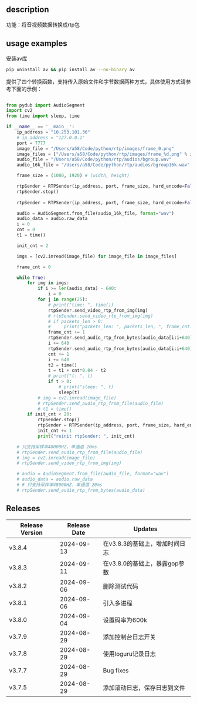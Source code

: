## description
功能：将音视频数据转换成rtp包

## usage examples
安装av库
```bash
pip uninstall av && pip install av --no-binary av
```

提供了四个转换函数，支持传入原始文件和字节数据两种方式，具体使用方式请参考下面的示例：
```python

from pydub import AudioSegment
import cv2
from time import sleep, time

if __name__ == '__main__':
    ip_address = "10.253.101.36"
    # ip_address = "127.0.0.1"
    port = 7777
    image_file = "/Users/a58/Code/python/rtp/images/frame_0.png"
    image_files = ["/Users/a58/Code/python/rtp/images/frame_%d.png" % i for i in range(5)]
    audio_file = "/Users/a58/Code/python/rtp/audios/bgroup.wav"
    audio_16k_file = "/Users/a58/Code/python/rtp/audios/bgroup16k.wav"

    frame_size = (1080, 1920) # (width, height)

    rtpSender = RTPSender(ip_address, port, frame_size, hard_encode=False, open_log=True, days=7)
    rtpSender.stop()
    
    rtpSender = RTPSender(ip_address, port, frame_size, hard_encode=False, open_log=True, days=7)

    audio = AudioSegment.from_file(audio_16k_file, format="wav")
    audio_data = audio.raw_data
    i = 0
    cnt = 0
    t1 = time()

    init_cnt = 2

    imgs = [cv2.imread(image_file) for image_file in image_files]

    frame_cnt = 0

    while True:
        for img in imgs:
            if i >= len(audio_data) - 640:
                i = 0
            for j in range(25):
                # print("time: ", time())
                rtpSender.send_video_rtp_from_img(img)
                # rtpSender.send_video_rtp_from_img(img)
                # if packets_len > 0:
                #     print("packets_len: ", packets_len, ", frame_cnt: ", frame_cnt)
                frame_cnt += 1
                rtpSender.send_audio_rtp_from_bytes(audio_data[i:i+640], True)
                i += 640
                rtpSender.send_audio_rtp_from_bytes(audio_data[i:i+640], True)
                cnt += 1
                i += 640
                t2 = time()
                t = t1 + cnt*0.04 - t2
                # print("t: ", t)
                if t > 0:
                    # print("sleep: ", t)
                    sleep(t)
            # img = cv2.imread(image_file)
            # rtpSender.send_audio_rtp_from_file(audio_file)
            # t1 = time()
        if init_cnt < 20:
            rtpSender.stop()
            rtpSender = RTPSender(ip_address, port, frame_size, hard_encode=False, open_log=True, days=7)
            init_cnt += 1
            print("reinit rtpSender: ", init_cnt)

    # 只支持采样率48000HZ，单通道 20ms
    # rtpSender.send_audio_rtp_from_file(audio_file)
    # img = cv2.imread(image_file)
    # rtpSender.send_video_rtp_from_img(img)

    # audio = AudioSegment.from_file(audio_file, format="wav")
    # audio_data = audio.raw_data
    # # 只支持采样率48000HZ，单通道 20ms
    # rtpSender.send_audio_rtp_from_bytes(audio_data)
```

## Releases
| Release Version | Release Date | Updates                   |
|-----------------|--------------|---------------------------|
| v3.8.4          | 2024-09-13   | 在v3.8.3的基础上，增加时间日志|
| v3.8.3          | 2024-09-11   | 在v3.8.0的基础上，暴露gop参数|
| v3.8.2          | 2024-09-06   | 删除测试代码              |
| v3.8.1          | 2024-09-06   | 引入多进程  |
| v3.8.0          | 2024-09-04   | 设置码率为600k  |
| v3.7.9          | 2024-08-29   | 添加控制台日志开关                 |
| v3.7.8          | 2024-08-29   | 使用loguru记录日志                 |
| v3.7.7          | 2024-08-29   | Bug fixes            |
| v3.7.5          | 2024-08-29   | 添加滚动日志，保存日志到文件                 |